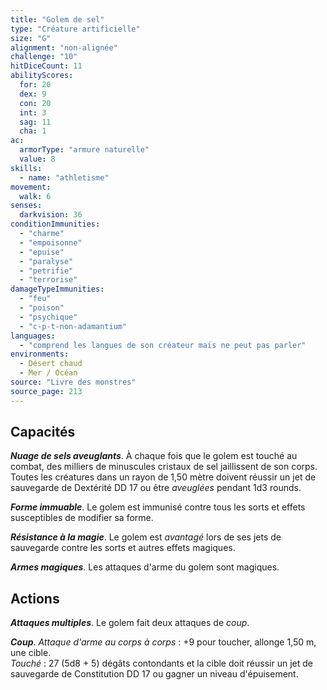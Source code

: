 ```yaml
---
title: "Golem de sel"
type: "Créature artificielle"
size: "G"
alignment: "non-alignée"
challenge: "10"
hitDiceCount: 11
abilityScores:
  for: 20
  dex: 9
  con: 20
  int: 3
  sag: 11
  cha: 1
ac:
  armorType: "armure naturelle"
  value: 8
skills:
  - name: "athletisme"
movement:
  walk: 6
senses:
  darkvision: 36
conditionImmunities:
  - "charme"
  - "empoisonne"
  - "epuise"
  - "paralyse"
  - "petrifie"
  - "terrorise"
damageTypeImmunities:
  - "feu"
  - "poison"
  - "psychique"
  - "c-p-t-non-adamantium"
languages:
  - "comprend les langues de son créateur mais ne peut pas parler"
environments:
  - Désert chaud
  - Mer / Océan
source: "Livre des monstres"
source_page: 213
---
```

## Capacités
_**Nuage de sels aveuglants**_. À chaque fois que le golem est touché au combat, des milliers de minuscules cristaux de sel jaillissent de son corps. Toutes les créatures dans un rayon de 1,50 mètre doivent réussir un jet de sauvegarde de Dextérité DD 17 ou être _aveuglées_ pendant 1d3 rounds.

_**Forme immuable**_. Le golem est immunisé contre tous les sorts et effets susceptibles de modifier sa forme.

_**Résistance à la magie**_. Le golem est _avantagé_ lors de ses jets de sauvegarde contre les sorts et autres effets magiques.

_**Armes magiques**_. Les attaques d'arme du golem sont magiques.

## Actions
_**Attaques multiples**_. Le golem fait deux attaques de _coup_.

_**Coup**_. _Attaque d'arme au corps à corps_ : +9 pour toucher, allonge 1,50 m, une cible.  
_Touché_ : 27 (5d8 + 5) dégâts contondants et la cible doit réussir un jet de sauvegarde de Constitution DD 17 ou gagner un niveau d'épuisement.
